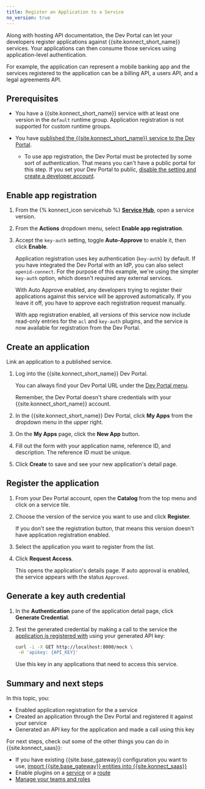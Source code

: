 ```yaml
---
title: Register an Application to a Service
no_version: true
---
```


Along with hosting API documentation, the Dev Portal can let your developers
register applications against {{site.konnect_short_name}} services. Your applications can then
consume those services using application-level authentication.

For example, the application can represent a mobile banking app and the
services registered to the application can be a billing API, a users API, and a
legal agreements API.

## Prerequisites

* You have a {{site.konnect_short_name}} service with at least one version in the `default` runtime group.
Application registration is not supported for custom runtime groups.

* You have [published the {{site.konnect_short_name}} service to the Dev Portal](/konnect/getting-started/publish-service/).

  * To use app registration, the Dev Portal must be protected by
  some sort of authentication. That means you can't have a public portal for this step.
  If you set your Dev Portal to public, [disable the setting and create a developer account](/konnect/getting-started/publish-service/).

## Enable app registration

1. From the {% konnect_icon servicehub %} [**Service Hub**](https://cloud.konghq.com/servicehub/),
open a service version.

1. From the **Actions** dropdown menu, select **Enable app registration**.

1. Accept the `key-auth` setting, toggle **Auto-Approve** to enable it,
 then click **Enable**.

    Application registration uses key authentication (`key-auth`) by default.
    If you have integrated the Dev Portal with an IdP, you can also select
    `openid-connect`. For the purpose of this example, we're using the simpler
    `key-auth` option, which doesn't required any external services.

    With Auto Approve enabled, any developers trying to register their applications
    against this service will be approved automatically. If you leave it off,
    you have to approve each registration request manually.

    With app registration enabled, all versions of this service now include
    read-only entries for the `acl` and `key-auth` plugins, and the service is now
    available for registration from the Dev Portal.

## Create an application

Link an application to a published service.

1. Log into the {{site.konnect_short_name}} Dev Portal.

    You can always find your Dev Portal URL under the [Dev Portal menu](https://cloud.konghq.com/portal).

    Remember, the Dev Portal doesn't share credentials with your {{site.konnect_short_name}}
    account.

1. In the {{site.konnect_short_name}} Dev Portal, click **My Apps** from the
dropdown menu in the upper right.

1. On the **My Apps** page, click the **New App** button.

1. Fill out the form with your application name,
reference ID, and description. The reference ID must be unique.

1. Click **Create** to save and see your new application's detail page.

## Register the application

1. From your Dev Portal account, open the **Catalog** from the top menu and click on a service tile.

1. Choose the version of the service you want to use and click **Register**.

    If you don't see the registration button, that means this version doesn't
    have application registration enabled.

1. Select the application you want to register from the list.

1. Click **Request Access**.

    This opens the application's details page. If auto approval is enabled,
    the service appears with the status `Approved`.

## Generate a key auth credential

1. In the **Authentication** pane of the application detail page, click **Generate Credential**.

1. Test the generated credential by making a call to the service the
   [application is registered with](/konnect/dev-portal/applications/dev-reg-app-service)
   using your generated API key:

   ```sh
   curl -i -X GET http://localhost:8000/mock \
    -H 'apikey: {API_KEY}'
   ```

   Use this key in any applications that need to access this service.

## Summary and next steps

In this topic, you:
* Enabled application registration for the a service
* Created an application through the Dev Portal and registered it against your service
* Generated an API key for the application and made a call using this key

For next steps, check out some of the other things you can do in
{{site.konnect_saas}}:

* If you have existing {{site.base_gateway}} configuration you want to use,
[import {{site.base_gateway}} entities into {{site.konnect_saas}}](/konnect/getting-started/import)
* Enable plugins on a [service](/konnect/servicehub/enable-service-plugin/) or a
[route](/konnect/servicehub/enable-route-plugin/)
* [Manage your teams and roles](/konnect/org-management/teams-and-roles/)

